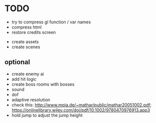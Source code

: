 # TODO

- try to compress gl function / var names
- compress html
- restore credits screen

* create assets
* create scenes

## optional

- create enemy ai
- add hit logic
- create boss rooms with bosses
- sound
- dof
- adaptive resolution
- check this: http://www.mpia.de/~mathar/public/mathar20051002.pdf; https://onlinelibrary.wiley.com/doi/pdf/10.1002/9780470976913.app3
- hold jump to adjust the jump height
